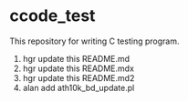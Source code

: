 # ccode_test
This repository for writing C testing program.

1. hgr update this README.md
2. hgr update this README.mdx
3. hgr update this README.md2
4. alan add ath10k_bd_update.pl
